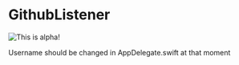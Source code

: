 # GithubListener

![This is alpha!](https://discourse-cdn-sjc1.com/business6/uploads/highfidelity/3764/8618cb7af8406f6a.jpg)

Username should be changed in AppDelegate.swift at that moment
